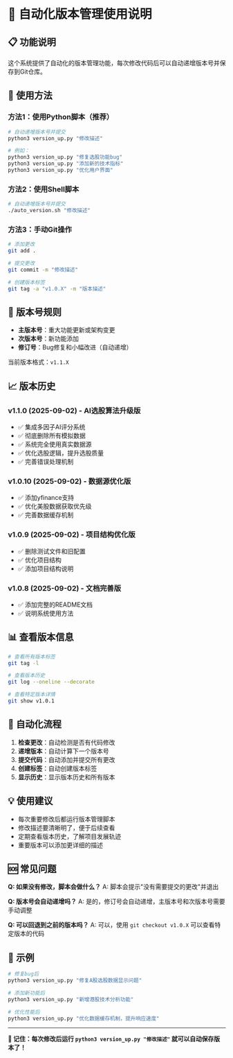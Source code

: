 # 🚀 自动化版本管理使用说明

## 📋 功能说明

这个系统提供了自动化的版本管理功能，每次修改代码后可以自动递增版本号并保存到Git仓库。

## 🎯 使用方法

### 方法1：使用Python脚本（推荐）

```bash
# 自动递增版本号并提交
python3 version_up.py "修改描述"

# 例如：
python3 version_up.py "修复选股功能bug"
python3 version_up.py "添加新的技术指标"
python3 version_up.py "优化用户界面"
```

### 方法2：使用Shell脚本

```bash
# 自动递增版本号并提交
./auto_version.sh "修改描述"
```

### 方法3：手动Git操作

```bash
# 添加更改
git add .

# 提交更改
git commit -m "修改描述"

# 创建版本标签
git tag -a "v1.0.X" -m "版本描述"
```

## 🔢 版本号规则

- **主版本号**：重大功能更新或架构变更
- **次版本号**：新功能添加
- **修订号**：Bug修复和小幅改进（自动递增）

当前版本格式：`v1.1.X`

## 📈 版本历史

### v1.1.0 (2025-09-02) - AI选股算法升级版
- ✅ 集成多因子AI评分系统
- ✅ 彻底删除所有模拟数据
- ✅ 系统完全使用真实数据源
- ✅ 优化选股逻辑，提升选股质量
- ✅ 完善错误处理机制

### v1.0.10 (2025-09-02) - 数据源优化版
- ✅ 添加yfinance支持
- ✅ 优化美股数据获取优先级
- ✅ 完善数据缓存机制

### v1.0.9 (2025-09-02) - 项目结构优化版
- ✅ 删除测试文件和旧配置
- ✅ 优化项目结构
- ✅ 添加项目结构说明

### v1.0.8 (2025-09-02) - 文档完善版
- ✅ 添加完整的README文档
- ✅ 说明系统使用方法

## 📊 查看版本信息

```bash
# 查看所有版本标签
git tag -l

# 查看版本历史
git log --oneline --decorate

# 查看特定版本详情
git show v1.0.1
```

## 🎉 自动化流程

1. **检查更改**：自动检测是否有代码修改
2. **递增版本**：自动计算下一个版本号
3. **提交代码**：自动添加并提交所有更改
4. **创建标签**：自动创建版本标签
5. **显示历史**：显示版本历史和所有版本

## 💡 使用建议

- 每次重要修改后都运行版本管理脚本
- 修改描述要清晰明了，便于后续查看
- 定期查看版本历史，了解项目发展轨迹
- 重要版本可以添加更详细的描述

## 🆘 常见问题

**Q: 如果没有修改，脚本会做什么？**
A: 脚本会提示"没有需要提交的更改"并退出

**Q: 版本号会自动递增吗？**
A: 是的，修订号会自动递增，主版本号和次版本号需要手动调整

**Q: 可以回退到之前的版本吗？**
A: 可以，使用 `git checkout v1.0.X` 可以查看特定版本的代码

## 📝 示例

```bash
# 修复bug后
python3 version_up.py "修复A股选股数据显示问题"

# 添加新功能后
python3 version_up.py "新增港股技术分析功能"

# 优化性能后
python3 version_up.py "优化数据缓存机制，提升响应速度"
```

---

**🎯 记住：每次修改后运行 `python3 version_up.py "修改描述"` 就可以自动保存版本了！**
